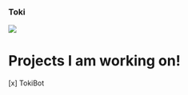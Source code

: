 ### Toki

![](https://github-readme-stats.vercel.app/api?username=olliwes&show_icons=true&theme=radical)

# Projects I am working on!
[x] TokiBot
